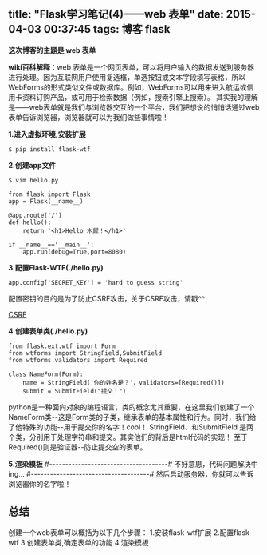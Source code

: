 title: "Flask学习笔记(4)——web 表单"
date: 2015-04-03 00:37:45
tags: 博客 flask
---
<strong>这次博客的主题是 web 表单</strong>
<p><strong>wiki百科解释</strong>：web 表单是一个网页表单，可以将用户输入的数据发送到服务器进行处理。因为互联网用户使用复选框，单选按钮或文本字段填写表格，所以WebForms的形式类似文件或数据库。例如，WebForms可以用来进入航运或信用卡资料订购产品，或可用于检索数据（例如，搜索引擎上搜索）。
其实我的理解是——web表单就是我们与浏览器交互的一个平台，我们把想说的悄悄话通过web表单告诉浏览器，浏览器就可以为我们做些事情啦！</p>
<strong>1.进入虚拟环境,安装扩展</strong>

<code><venv>$ pip install flask-wtf</code>

<strong>2.创建app文件</strong>

<code><venv>$ vim hello.py</code>
	
	from flask import Flask
	app = Flask(__name__)
	
	@app.route('/')
	def hello():
		return '<h1>Hello 木犀！</h1>'

	if __name__=='__main__':
		app.run(debug=True,port=8080)

<strong>3.配置Flask-WTF(./hello.py)</strong>

<code>app.config['SECRET_KEY'] = 'hard to guess string'</code>
<p>配置密钥的目的是为了防止CSRF攻击，关于CSRF攻击，请戳^^</p>
<a href="http://zh.wikipedia.org/wiki/%E8%B7%A8%E7%AB%99%E8%AF%B7%E6%B1%82%E4%BC%AA%E9%80%A0">CSRF</a>

<strong>4.创建表单类(./hello.py)</strong>
	
	from flask.ext.wtf import Form
	from wtforms import StringField,SubmitField
	from wtforms.validators import Required

	class NameForm(Form):
		name = StringField('你的姓名是？'，validators=[Required()])
		submit = SubmitField("提交！")

<p>	python是一种面向对象的编程语言，类的概念尤其重要，在这里我们创建了一个NameForm类--这是Form类的子类，继承表单的基本属性和行为。同时，我们给了他特殊的功能--用于提交你的名字！cool！
	StringField、和SubmitField 是两个类，分别用于处理字符串和提交。其实他们的背后是html代码的实现！
	至于Required()则是验证器--防止提交空的表单。</p>

<strong>5.渲染模板</strong>
#-------------------------------------#
不好意思，代码问题解决中ing...
#-------------------------------------#
然后启动服务器，你就可以告诉浏览器你的名字啦！

总结
---
创建一个web表单可以概括为以下几个步骤：
1.安装flask-wtf扩展
2.配置flask-wtf
3.创建表单类,确定表单的功能
4.渲染模板
